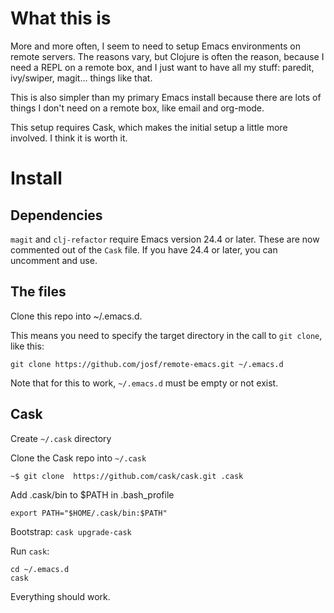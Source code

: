 # What this is

More and more often, I seem to need to setup  Emacs environments on remote servers. The reasons vary, but Clojure is often the reason, because I need a REPL on a remote box, and I just want to have all my stuff: paredit, ivy/swiper, magit... things like that.

This is also simpler than my primary Emacs install because there are lots of things I don't need on a remote box, like email and org-mode.

This setup requires Cask, which makes the initial setup a little more involved. I think it is worth it.

# Install

## Dependencies

`magit` and `clj-refactor` require Emacs version 24.4 or later. These are now commented out of the `Cask` file. If you have 24.4 or later, you can uncomment and use.

## The files

Clone this repo into ~/.emacs.d. 

This means you need to specify the target directory in the call to `git clone`, like this:

    git clone https://github.com/josf/remote-emacs.git ~/.emacs.d
	
Note that for this to work, `~/.emacs.d` must be empty or not exist.	

## Cask

Create `~/.cask` directory

Clone the Cask repo into `~/.cask`

    ~$ git clone  https://github.com/cask/cask.git .cask

Add .cask/bin to $PATH in .bash_profile

    export PATH="$HOME/.cask/bin:$PATH" 

Bootstrap: `cask upgrade-cask`

Run `cask`: 

    cd ~/.emacs.d 
	cask
	
Everything should work.	

